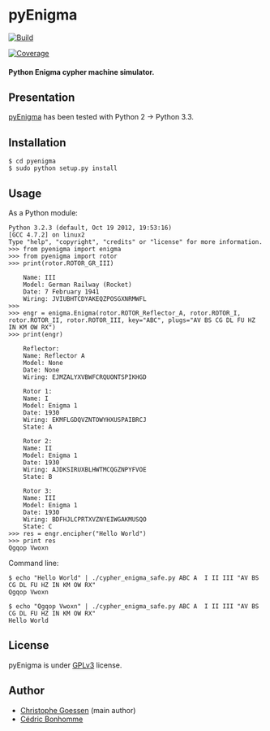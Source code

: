 pyEnigma
========

[![Build](https://img.shields.io/travis/cedricbonhomme/pyEnigma/master.svg?style=flat-square)](https://travis-ci.org/cedricbonhomme/pyEnigma)

[![Coverage](https://img.shields.io/coveralls/cedricbonhomme/pyEnigma/master.svg?style=flat-square)](https://coveralls.io/github/cedricbonhomme/pyEnigma?branch=master)


#### Python Enigma cypher machine simulator.

Presentation
------------
[pyEnigma](https://bitbucket.org/azmaeve/pyenigma/) has been tested with Python 2 -> Python 3.3.


Installation
------------

    $ cd pyenigma
    $ sudo python setup.py install


Usage
-----

As a Python module:

    Python 3.2.3 (default, Oct 19 2012, 19:53:16)
    [GCC 4.7.2] on linux2
    Type "help", "copyright", "credits" or "license" for more information.
    >>> from pyenigma import enigma
    >>> from pyenigma import rotor
    >>> print(rotor.ROTOR_GR_III)

        Name: III
        Model: German Railway (Rocket)
        Date: 7 February 1941
        Wiring: JVIUBHTCDYAKEQZPOSGXNRMWFL
    >>>
    >>> engr = enigma.Enigma(rotor.ROTOR_Reflector_A, rotor.ROTOR_I, rotor.ROTOR_II, rotor.ROTOR_III, key="ABC", plugs="AV BS CG DL FU HZ IN KM OW RX")
    >>> print(engr)

        Reflector:
        Name: Reflector A
        Model: None
        Date: None
        Wiring: EJMZALYXVBWFCRQUONTSPIKHGD

        Rotor 1:
        Name: I
        Model: Enigma 1
        Date: 1930
        Wiring: EKMFLGDQVZNTOWYHXUSPAIBRCJ
        State: A

        Rotor 2:
        Name: II
        Model: Enigma 1
        Date: 1930
        Wiring: AJDKSIRUXBLHWTMCQGZNPYFVOE
        State: B

        Rotor 3:
        Name: III
        Model: Enigma 1
        Date: 1930
        Wiring: BDFHJLCPRTXVZNYEIWGAKMUSQO
        State: C
    >>> res = engr.encipher("Hello World")
    >>> print res
    Qgqop Vwoxn

Command line:

    $ echo "Hello World" | ./cypher_enigma_safe.py ABC A  I II III "AV BS CG DL FU HZ IN KM OW RX"
    Qgqop Vwoxn

    $ echo "Qgqop Vwoxn" | ./cypher_enigma_safe.py ABC A  I II III "AV BS CG DL FU HZ IN KM OW RX"
    Hello World


License
-------

pyEnigma is under [GPLv3](http://www.gnu.org/licenses/gpl-3.0.txt) license.


Author
------
* [Christophe Goessen](https://bitbucket.org/azmaeve) (main author)
* [Cédric Bonhomme](https://www.cedricbonhomme.org)
